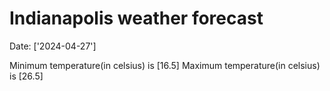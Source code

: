 # Indianapolis weather forecast 
Date: ['2024-04-27'] 

Minimum temperature(in celsius) is [16.5] 
Maximum temperature(in celsius) is [26.5]